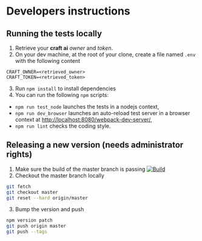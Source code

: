 # Developers instructions #

## Running the tests locally ##

1. Retrieve your **craft ai** _owner_ and _token_.
2. On your dev machine, at the root of your clone, create a file named `.env` with the following content
````
CRAFT_OWNER=<retrieved_owner>
CRAFT_TOKEN=<retrieved_token>
````
3. Run `npm install` to install dependencies
4. You can run the following `npm` scripts:
  - `npm run test_node` launches the tests in a nodejs context,
  - `npm run dev_browser` launches an auto-reload test server in a browser
  context at <http://localhost:8080/webpack-dev-server/>,
  - `npm run lint` checks the coding style.

## Releasing a new version (needs administrator rights) ##

1. Make sure the build of the master branch is passing
[![Build](https://img.shields.io/travis/craft-ai/craft-ai-client-js/master.svg?style=flat-square)](https://travis-ci.org/craft-ai/craft-ai-client-js)
2. Checkout the master branch locally
````sh
git fetch
git checkout master
git reset --hard origin/master
````
3. Bump the version and push
````sh
npm version patch
git push origin master
git push --tags
````

